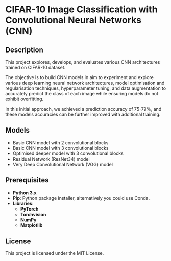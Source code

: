 # CIFAR-10 Image Classification with Convolutional Neural Networks (CNN)


## Description
This project explores, develops, and evaluates various CNN architectures trained on CIFAR-10 dataset. 

The objective is to build CNN models in aim to experiment and explore various deep learning neural network architectures, model optimisation and regularisation techniques, hyperparameter tuning, and data augmentation to accurately predict the class of each image while ensuring models do not exhibit overfitting.

In this initial approach, we achieved a prediction accuracy of 75-79%, and these models accuracies can be further improved with additional training.

## Models
- Basic CNN model with 2 convolutional blocks
- Basic CNN model with 3 convolutional blocks
- Optimised deeper model with 3 convolutional blocks
- Residual Network (ResNet34) model
- Very Deep Convolutional Network (VGG) model

## Prerequisites
- **Python 3.x**
- **Pip**: Python package installer, alternatively you could use Conda.
- **Libraries**:
  - **PyTorch**
  - **Torchvision**
  - **NumPy**
  - **Matplotlib**

## License
This project is licensed under the MIT License. 
